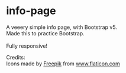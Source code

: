 # info-page
A veeery simple info page, with Bootstrap v5. <br>
Made this to practice Bootstrap. <br><br>
Fully responsive!


Credits: <br>
Icons made by <a href="https://www.freepik.com" title="Freepik">Freepik</a> from <a href="https://www.flaticon.com/" title="Flaticon">www.flaticon.com</a>
